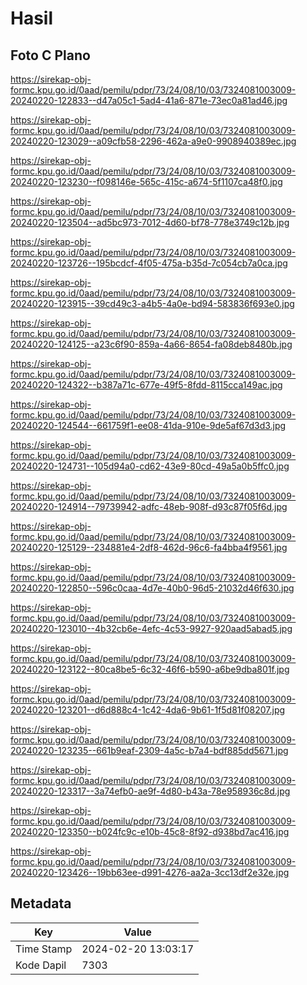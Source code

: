 # Hasil

## Foto C Plano

https://sirekap-obj-formc.kpu.go.id/0aad/pemilu/pdpr/73/24/08/10/03/7324081003009-20240220-122833--d47a05c1-5ad4-41a6-871e-73ec0a81ad46.jpg

https://sirekap-obj-formc.kpu.go.id/0aad/pemilu/pdpr/73/24/08/10/03/7324081003009-20240220-123029--a09cfb58-2296-462a-a9e0-9908940389ec.jpg

https://sirekap-obj-formc.kpu.go.id/0aad/pemilu/pdpr/73/24/08/10/03/7324081003009-20240220-123230--f098146e-565c-415c-a674-5f1107ca48f0.jpg

https://sirekap-obj-formc.kpu.go.id/0aad/pemilu/pdpr/73/24/08/10/03/7324081003009-20240220-123504--ad5bc973-7012-4d60-bf78-778e3749c12b.jpg

https://sirekap-obj-formc.kpu.go.id/0aad/pemilu/pdpr/73/24/08/10/03/7324081003009-20240220-123726--195bcdcf-4f05-475a-b35d-7c054cb7a0ca.jpg

https://sirekap-obj-formc.kpu.go.id/0aad/pemilu/pdpr/73/24/08/10/03/7324081003009-20240220-123915--39cd49c3-a4b5-4a0e-bd94-583836f693e0.jpg

https://sirekap-obj-formc.kpu.go.id/0aad/pemilu/pdpr/73/24/08/10/03/7324081003009-20240220-124125--a23c6f90-859a-4a66-8654-fa08deb8480b.jpg

https://sirekap-obj-formc.kpu.go.id/0aad/pemilu/pdpr/73/24/08/10/03/7324081003009-20240220-124322--b387a71c-677e-49f5-8fdd-8115cca149ac.jpg

https://sirekap-obj-formc.kpu.go.id/0aad/pemilu/pdpr/73/24/08/10/03/7324081003009-20240220-124544--661759f1-ee08-41da-910e-9de5af67d3d3.jpg

https://sirekap-obj-formc.kpu.go.id/0aad/pemilu/pdpr/73/24/08/10/03/7324081003009-20240220-124731--105d94a0-cd62-43e9-80cd-49a5a0b5ffc0.jpg

https://sirekap-obj-formc.kpu.go.id/0aad/pemilu/pdpr/73/24/08/10/03/7324081003009-20240220-124914--79739942-adfc-48eb-908f-d93c87f05f6d.jpg

https://sirekap-obj-formc.kpu.go.id/0aad/pemilu/pdpr/73/24/08/10/03/7324081003009-20240220-125129--234881e4-2df8-462d-96c6-fa4bba4f9561.jpg

https://sirekap-obj-formc.kpu.go.id/0aad/pemilu/pdpr/73/24/08/10/03/7324081003009-20240220-122850--596c0caa-4d7e-40b0-96d5-21032d46f630.jpg

https://sirekap-obj-formc.kpu.go.id/0aad/pemilu/pdpr/73/24/08/10/03/7324081003009-20240220-123010--4b32cb6e-4efc-4c53-9927-920aad5abad5.jpg

https://sirekap-obj-formc.kpu.go.id/0aad/pemilu/pdpr/73/24/08/10/03/7324081003009-20240220-123122--80ca8be5-6c32-46f6-b590-a6be9dba801f.jpg

https://sirekap-obj-formc.kpu.go.id/0aad/pemilu/pdpr/73/24/08/10/03/7324081003009-20240220-123201--d6d888c4-1c42-4da6-9b61-1f5d81f08207.jpg

https://sirekap-obj-formc.kpu.go.id/0aad/pemilu/pdpr/73/24/08/10/03/7324081003009-20240220-123235--661b9eaf-2309-4a5c-b7a4-bdf885dd5671.jpg

https://sirekap-obj-formc.kpu.go.id/0aad/pemilu/pdpr/73/24/08/10/03/7324081003009-20240220-123317--3a74efb0-ae9f-4d80-b43a-78e958936c8d.jpg

https://sirekap-obj-formc.kpu.go.id/0aad/pemilu/pdpr/73/24/08/10/03/7324081003009-20240220-123350--b024fc9c-e10b-45c8-8f92-d938bd7ac416.jpg

https://sirekap-obj-formc.kpu.go.id/0aad/pemilu/pdpr/73/24/08/10/03/7324081003009-20240220-123426--19bb63ee-d991-4276-aa2a-3cc13df2e32e.jpg


## Metadata

| Key        | Value               |
| ---------- | ------------------- |
| Time Stamp | 2024-02-20 13:03:17 |
| Kode Dapil | 7303                |



